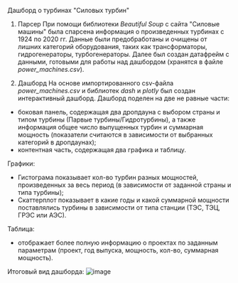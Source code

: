 Дашборд о турбинах "Силовых турбин"

1. Парсер
При помощи библиотеки *Beautiful Soup* с сайта "Силовые машины" была спарсена информация о произведенных турбинах с 1924 по 2020 гг.
Данные были предобработаны и очищены от лишних категорий оборудования, таких как трансформаторы, гидрогенераторы, турбогенераторы.
Далее был создан датафрейм с данными, готовыми для работы над дашбордом (хранятся в файле *power_machines.csv*).

2. Дашборд
На основе импортированного csv-файла *power_machines.csv* и библиотек *dash* и *plotly* был создан интерактивный дашборд.
Дашборд поделен на две не равные части:
- боковая панель, содержащая два дропдауна с выбором страны и типом турбины (Парвые турбины/Гидротурбины),
  а также информация общее число выпущенных турбин и суммарная мощность (показатели считаются в зависимости от выбранных категорий в дропдаунах);
- контентная часть, содержащая два графика и таблицу.

Графики:
- Гистограма показывает кол-во турбин разных мощностей, произведенных за весь период (в зависимости от заданной страны и типа турбины);
- Скаттерплот показывает в какие годы и какой суммарной мощности поставлялись турбины в зависимости от типа станции (ТЭС, ТЭЦ, ГРЭС или АЭС).

Таблица:
- отображает более полную информацию о проектах по заданным параметрам (проект, год выпуска, мощность, кол-во, суммарная мощность).


Итоговый вид дашборда:
![image](https://github.com/grechanyy/Power-Machines-Data-Plotly-Dash/assets/128630067/f6af354c-185c-422f-baf3-9b4519041607)
